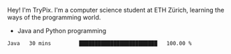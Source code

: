 Hey! I'm TryPix. I'm a computer science student at ETH Zürich, learning the ways of the programming world. 

- Java and Python programming


<!--START_SECTION:waka-->

```text
Java   30 mins         █████████████████████████   100.00 %
```

<!--END_SECTION:waka-->
